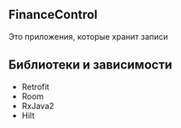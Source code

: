 ## FinanceControl
Это приложения, которые хранит записи
## Библиотеки и зависимости
- Retrofit
- Room
- RxJava2
- Hilt
